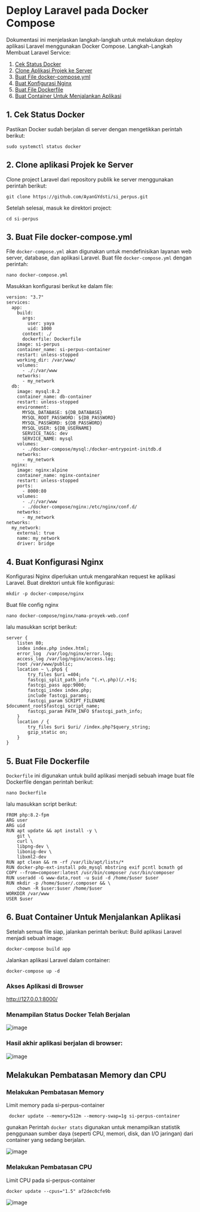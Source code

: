 # Deploy Laravel pada Docker Compose
Dokumentasi ini menjelaskan langkah-langkah untuk melakukan deploy aplikasi Laravel menggunakan Docker Compose.
Langkah-Langkah Membuat Laravel Service:
 1. [Cek Status Docker](#1-Cek-Status-Docker)
 2. [Clone Aplikasi Projek ke Server](#2-Clone-Aplikasi-Projek-ke-Server)
 3. [Buat File docker-compose.yml](#3--Buat-File-docker-compose.yml)
 4. [Buat Konfigurasi Nginx](#4-Buat-Konfigurasi-Nginx)
 5. [Buat File Dockerfile](#5-Buat-File-Dockerfile)
 6. [Buat Container Untuk Menjalankan Aplikasi](#6-Buat-Container-Untuk-Menjalankan-Aplikasi)
 
## 1. Cek Status Docker
Pastikan Docker sudah berjalan di server dengan mengetikkan perintah berikut:
```
sudo systemctl status docker
```
## 2. Clone aplikasi Projek ke Server
Clone project Laravel dari repository publik ke server menggunakan perintah berikut:
```
git clone https://github.com/AyanGYdsti/si_perpus.git
```
Setelah selesai, masuk ke direktori project:
```
cd si-perpus
```
## 3. Buat File docker-compose.yml
File ```docker-compose.yml``` akan digunakan untuk mendefinisikan layanan web server, database, dan aplikasi Laravel.
Buat file ```docker-compose.yml``` dengan perintah:

```
nano docker-compose.yml
```
Masukkan konfigurasi berikut ke dalam file:
```
version: "3.7"
services:
  app:
    build:
      args:
        user: yaya
        uid: 1000
      context: ./
      dockerfile: Dockerfile
    image: si-perpus
    container_name: si-perpus-container
    restart: unless-stopped
    working_dir: /var/www/
    volumes:
      - ./:/var/www
    networks:
      - my_network
  db:
    image: mysql:8.2
    container_name: db-container
    restart: unless-stopped
    environment:
      MYSQL_DATABASE: ${DB_DATABASE}
      MYSQL_ROOT_PASSWORD: ${DB_PASSWORD}
      MYSQL_PASSWORD: ${DB_PASSWORD}
      MYSQL_USER: ${DB_USERNAME}
      SERVICE_TAGS: dev
      SERVICE_NAME: mysql
    volumes:
      - ./docker-compose/mysql:/docker-entrypoint-initdb.d
    networks:
      - my_network
  nginx:
    image: nginx:alpine
    container_name: nginx-container
    restart: unless-stopped
    ports:
      - 8000:80
    volumes:
      - ./:/var/www
      - ./docker-compose/nginx:/etc/nginx/conf.d/
    networks:
      - my_network
networks:
  my_network:
    external: true
    name: my_network
    driver: bridge
```
## 4. Buat Konfigurasi Nginx
Konfigurasi Nginx diperlukan untuk mengarahkan request ke aplikasi Laravel.
Buat direktori untuk file konfigurasi:
```
mkdir -p docker-compose/nginx
```
Buat file config nginx
```
nano docker-compose/nginx/nama-proyek-web.conf
```
lalu masukkan script berikut:
```
server {
    listen 80;
    index index.php index.html;
    error_log  /var/log/nginx/error.log;
    access_log /var/log/nginx/access.log;
    root /var/www/public;
    location ~ \.php$ {
        try_files $uri =404;
        fastcgi_split_path_info ^(.+\.php)(/.+)$;
        fastcgi_pass app:9000;
        fastcgi_index index.php;
        include fastcgi_params;
        fastcgi_param SCRIPT_FILENAME $document_root$fastcgi_script_name;
        fastcgi_param PATH_INFO $fastcgi_path_info;
    }
    location / {
        try_files $uri $uri/ /index.php?$query_string;
        gzip_static on;
    }
}
```
## 5. Buat File Dockerfile
```Dockerfile``` ini digunakan untuk build aplikasi menjadi sebuah image
buat file Dockerfile dengan perintah berikut:
```
nano Dockerfile
```
lalu masukkan script berikut:
```
FROM php:8.2-fpm
ARG user
ARG uid
RUN apt update && apt install -y \
    git \
    curl \
    libpng-dev \
    libonig-dev \
    libxml2-dev
RUN apt clean && rm -rf /var/lib/apt/lists/*
RUN docker-php-ext-install pdo_mysql mbstring exif pcntl bcmath gd
COPY --from=composer:latest /usr/bin/composer /usr/bin/composer
RUN useradd -G www-data,root -u $uid -d /home/$user $user
RUN mkdir -p /home/$user/.composer && \
    chown -R $user:$user /home/$user
WORKDIR /var/www
USER $user
```
## 6. Buat Container Untuk Menjalankan Aplikasi
Setelah semua file siap, jalankan perintah berikut:
Build aplikasi Laravel menjadi sebuah image:
```
docker-compose build app
```
Jalankan aplikasi Laravel dalam container:
```
docker-compose up -d
```

### Akses Aplikasi di Browser 

http://127.0.0.1:8000/

### Menampilan Status Docker Telah Berjalan
![image](https://github.com/user-attachments/assets/f9634440-069b-43aa-88eb-a75548963f25)

### Hasil akhir aplikasi berjalan di browser:
![image](https://github.com/user-attachments/assets/aacdb225-6ade-4567-9f1b-8f7e3133e4db)

## Melakukan Pembatasan Memory dan CPU

### Melakukan Pembatasan Memory
Limit memory pada si-perpus-container
```
 docker update --memory=512m --memory-swap=1g si-perpus-container
```
gunakan Perintah ```docker stats``` digunakan untuk menampilkan statistik penggunaan sumber daya (seperti CPU, memori, disk, dan I/O jaringan) dari container yang sedang berjalan.

![image](https://github.com/user-attachments/assets/5a2e9515-3b23-42e2-8e14-526c20fdd22a)

### Melakukan Pembatasan CPU
Limit  CPU pada si-perpus-container
```
docker update --cpus="1.5" af2dec0cfe9b
```
![image](https://github.com/user-attachments/assets/e8f97e9b-b3c7-498b-8eb7-a2962d836477)

